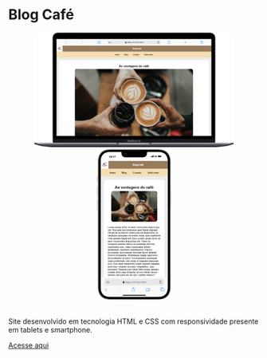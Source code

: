 # Blog Café 

<div align=center>
<img src="./imagens/Macbook-Air-127.0.0.1.png" width= 400></img>
<img src="./imagens/iPhone-14-Plus-127.0.0.1.png" width= 150></img>
</div> <br>

Site desenvolvido em tecnologia HTML e CSS com responsividade presente em tablets e smartphone.

[Acesse aqui](https://nicolas041124.github.io/cafeblog/)